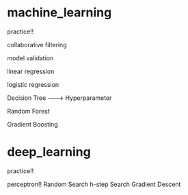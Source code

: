 # machine_learning
practice!!



collaborative filtering

model validation

linear regression

logistic regression

Decision Tree ---> Hyperparameter

Random Forest

Gradient Boosting


# deep_learning
practice!!

perceptron!!
Random Search
h-step Search
Gradient Descent
